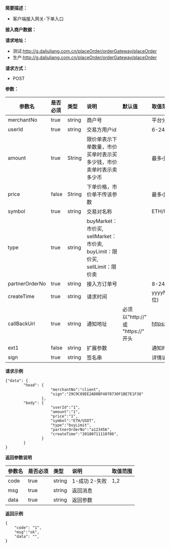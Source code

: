 **简要描述：**

- 客户端接入网关-下单入口

**接入商户数据：**


**请求地址：**
- 测试:http://g.daliuliang.com.cn/placeOrder/orderGateway/placeOrder
- 生产:http://g.daliuliang.com.cn/placeOrder/orderGateway/placeOrder

**请求方式：**
- POST

**参数：**


|参数名|是否必须|类型|说明|默认值|取值范围|
|--------|:----|:--------|:---------|:------|:------|
|merchantNo |true  |string |商户号   | | 平台分配|
|userId |true  |string | 交易方用户id   | | 6-24位|
|amount |true  |String | 限价单表示下单数量，市价买单时表示买多少钱，市价卖单时表示卖多少币   | |最多小数点后面8位 |
|price |false  |String |下单价格，市价单不传该参数   | |最多小数点后面8位 |
|symbol |true  |string | 交易对名称   | | ETH/USDT|
|type |true  |string | buyMarket：市价买, sellMarket：市价卖, buyLimit：限价买, sellLimit：限价卖    | | |
|partnerOrderNo |true  |string | 接入方订单号   | |8-24位 |
|createTime |true  |string | 请求时间   | |yyyyMMddHHmmss(14位) |
|callBackUrl |true  |string | 通知地址   |必须以"http://"  或 "https://" 开头| https://www.baidu.com|
|ext1 |false  |string | 扩展参数   | | 通知时原样返回|
|sign |true  |string | 签名串   | |详情请看加解密说明 | |

 **请求示例**
```
{"data": {
		"head": {
					"merchantNo":"client",
					"sign":"29C9C89EE2AD0BF4078730F1BE7E1F38"
				},
		"body": {
					"userId":"1",
					"amount":"1",
					"price":"1",
					"symbol":"ETH/USDT",
					"type":"buyLimit",
					"partnerOrderNo":"a123456",
					"createTime":"20180711110706",
		 		}
		}
}

```

 **返回参数说明** 

|参数名|是否必须|类型|说明|取值范围|
|--------|:----|:--------|:---------|:------|
|code  |true| string  | 1-成功 2-失败| 1,2|
|msg |true   |string |返回消息| |
|data |true   |string |返回参数| |

 **返回示例**
```
{
	"code": "1",
	"msg":"ok",
	"data": "",
}
```
